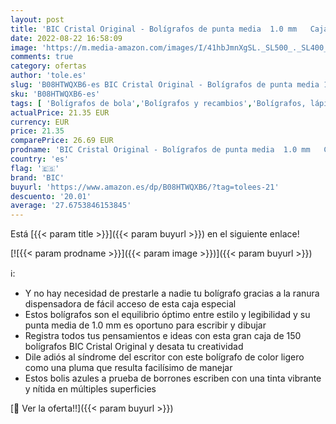 ```yaml
---
layout: post
title: 'BIC Cristal Original - Bolígrafos de punta media  1.0 mm   Caja de 150 unidades  Azul  óptimo para oficinas'
date: 2022-08-22 16:58:09
image: 'https://m.media-amazon.com/images/I/41hbJmnXgSL._SL500_._SL400_.jpg'
comments: true
category: ofertas
author: 'tole.es'
slug: 'B08HTWQXB6-es BIC Cristal Original - Bolígrafos de punta media 1.0 mm...'
sku: 'B08HTWQXB6-es'
tags: [ 'Bolígrafos de bola','Bolígrafos y recambios','Bolígrafos, lápices y útiles de escritura','Oficina y papelería','bic','bolígrafos','cristal','🇪🇸', ]
actualPrice: 21.35 EUR
currency: EUR
price: 21.35
comparePrice: 26.69 EUR
prodname: 'BIC Cristal Original - Bolígrafos de punta media  1.0 mm   Caja de 150 unidades  Azul  óptimo para oficinas'
country: 'es'
flag: '🇪🇸'
brand: 'BIC'
buyurl: 'https://www.amazon.es/dp/B08HTWQXB6/?tag=tolees-21'
descuento: '20.01'
average: '27.6753846153845'
---
```


Está [{{< param title >}}]({{< param buyurl >}}) en el siguiente enlace!

[![{{< param prodname >}}]({{< param image >}})]({{< param buyurl >}})

ℹ️:

- Y no hay necesidad de prestarle a nadie tu bolígrafo gracias a la ranura dispensadora de fácil acceso de esta caja especial
- Estos bolígrafos son el equilibrio óptimo entre estilo y legibilidad y su punta media de 1.0 mm es oportuno para escribir y dibujar
- Registra todos tus pensamientos e ideas con esta gran caja de 150 bolígrafos BIC Cristal Original y desata tu creatividad
- Dile adiós al síndrome del escritor con este bolígrafo de color ligero como una pluma que resulta facilísimo de manejar
- Estos bolis azules a prueba de borrones escriben con una tinta vibrante y nítida en múltiples superficies

[🛒 Ver la oferta!!]({{< param buyurl >}})
